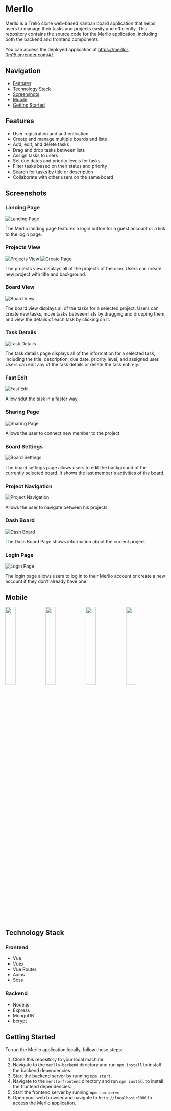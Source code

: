
# Merllo

Merllo is a Trello clone web-based Kanban board application that helps users to manage their tasks and projects easily and efficiently. This repository contains the source code for the Merllo application, including both the backend and frontend components.

You can access the deployed application at https://merllo-0m15.onrender.com/#/.

## Navigation

- [Features](#features)
- [Technology Stack](#technology-stack)
- [Screenshots](#screenshots)
- [Mobile](#mobile)
- [Getting Started](#getting-started)

## Features

- User registration and authentication
- Create and manage multiple boards and lists
- Add, edit, and delete tasks
- Drag and drop tasks between lists
- Assign tasks to users
- Set due dates and priority levels for tasks
- Filter tasks based on their status and priority
- Search for tasks by title or description
- Collaborate with other users on the same board

## Screenshots

### Landing Page
![Landing Page](screenshots/1.png)

The Merllo landing page features a login button for a guest account or a link to the login page.

### Projects View
![Projects View](screenshots/2.png)
![Create Page](screenshots/3.png)

The projects view displays all of the projects of the user. Users can create new project with title and background.

### Board View
![Board View](screenshots/4.png)

The board view displays all of the tasks for a selected project. Users can create new tasks, move tasks between lists by dragging and dropping them, and view the details of each task by clicking on it.

### Task Details
![Task Details](screenshots/5.png)

The task details page displays all of the information for a selected task, including the title, description, due date, priority level, and assigned user. Users can edit any of the task details or delete the task entirely.

### Fast Edit
![Fast Edit](screenshots/11.png)

Allow sdut the task in a faster way.

### Sharing Page
![Sharing Page](screenshots/6.png)

Allows the user to connect new member to the project.

### Board Settings
![Board Settings](screenshots/7.png)

The board settings page allows users to edit the background of the currently selected board. It shows the last member's activities of the board.

### Project Navigation
![Project Navigation](screenshots/8.png)

Allows the user to navigate between his projects.

### Dash Board
![Dash Board](screenshots/9.png)

The Dash Board Page shows information about the current project.

### Login Page
![Login Page](screenshots/10.png)

The login page allows users to log in to their Merllo account or create a new account if they don't already have one.

## Mobile

<img src="screenshots/12.png" width=25%/><img src="screenshots/13.png" width=25%/><img src="screenshots/14.png" width=25%/><img src="screenshots/15.png" width=25%/>

## Technology Stack

### Frontend
- Vue
- Vuex
- Vue Router
- Axios
- Scss

### Backend
- Node.js
- Express
- MongoDB
- bcrypt

## Getting Started

To run the Merllo application locally, follow these steps:

1. Clone this repository to your local machine.
2. Navigate to the `merllo-backend` directory and run `npm install` to install the backend dependencies.
3. Start the backend server by running `npm start`.
4. Navigate to the `merllo-frontend` directory and run `npm install` to install the frontend dependencies.
5. Start the frontend server by running `npm run serve`.
6. Open your web browser and navigate to `http://localhost:8080` to access the Merllo application.

